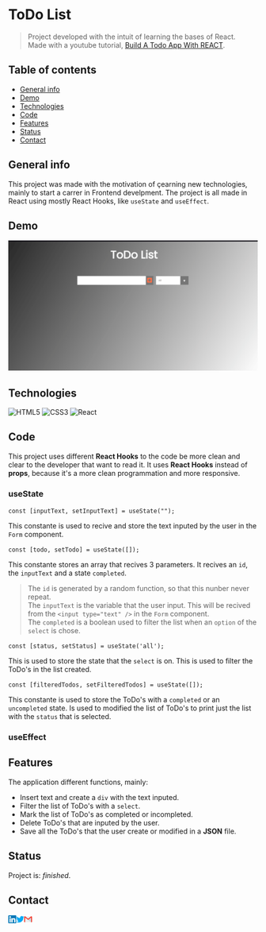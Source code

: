 # ToDo List
> Project developed with the intuit of learning the bases of React. <br> Made with a youtube tutorial, [Build A Todo App With REACT](https://www.youtube.com/watch?v=pCA4qpQDZD8).

## Table of contents
* [General info](#general-info)
* [Demo](#demo)
* [Technologies](#technologies)
* [Code](#code)
* [Features](#features)
* [Status](#status)
* [Contact](#contact)

## General info
This project was made with the motivation of çearning new technologies, mainly to start a carrer in Frontend develpment.
The project is all made in React using mostly React Hooks, like `useState` and `useEffect`.

## Demo
![Demo](./images/Todolist.gif)

## Technologies
![HTML5](https://img.shields.io/badge/-HTML5-%23E44D27?style=flat-square&logo=html5&logoColor=ffffff)
![CSS3](https://img.shields.io/badge/-CSS3-%231572B6?style=flat-square&logo=css3)
![React](https://img.shields.io/badge/-React-%23282C34?style=flat-square&logo=react)


## Code
This project uses different **React Hooks** to the code be more clean and clear to the developer that want to read it. It uses **React Hooks** instead of **props**, because it's a more clean programmation and more responsive. 

### useState
```react
const [inputText, setInputText] = useState("");
```
This constante is used to recive and store the text inputed by the user in the `Form` component.

```react
const [todo, setTodo] = useState([]);
```
This constante stores an array that recives 3 parameters. It recives an `id`, the `inputText` and a state `completed`.
> The `id` is generated by a random function, so that this nunber never repeat. <br> The `inputText` is the variable that the user input. This will be recived from the `<input type="text" />` in the `Form` component. <br> The `completed` is a boolean used to filter the list when an `option` of the `select` is chose.

```react
const [status, setStatus] = useState('all');
```
This is used to store the state that the `select` is on. This is used to filter the ToDo's in the list created.

```react
const [filteredTodos, setFilteredTodos] = useState([]);
```
This constante is used to store the ToDo's with a `completed` or an `uncompleted` state. Is used to modified the list of ToDo's to print just the list with the `status` that is selected. 

### useEffect



## Features
The application different functions, mainly: 
* Insert text and create a `div` with the text inputed.
* Filter the list of ToDo's with a `select`.
* Mark the list of ToDo's as completed or incompleted.
* Delete ToDo's that are inputed by the user.
* Save all the ToDo's that the user create or modified in a **JSON** file.


## Status
Project is: _finished_.


## Contact
<a href="https://www.linkedin.com/in/tiagojosejesus/"><img align="left" alt="Tiago | Linkedin" width="16px" src="https://github.com/hargun79/hargun79/blob/master/Assets/Linkedin.svg" /></a>

<a href="https://twitter.com/tiagojosejesus"><img align="left" alt="Tiago | Twitter" width="16px" src="https://github.com/hargun79/hargun79/blob/master/Assets/Twitter.svg" /></a>
  
<a href="mailto:tiagojosepjesus@gmail.com"><img align="left" alt="Tiago | Gmail" width="16px" src="https://github.com/hargun79/hargun79/blob/master/Assets/Gmail.svg" /></a>
